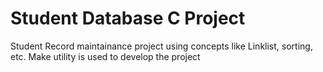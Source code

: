 # Student Database C Project
 Student Record maintainance project using concepts like Linklist, sorting, etc. Make utility is used to develop the project
